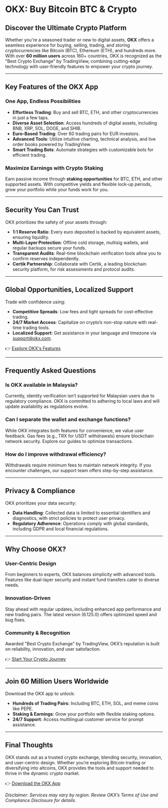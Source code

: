 # OKX: Buy Bitcoin BTC & Crypto  

## Discover the Ultimate Crypto Platform  

Whether you're a seasoned trader or new to digital assets, **OKX** offers a seamless experience for buying, selling, trading, and storing cryptocurrencies like Bitcoin (BTC), Ethereum (ETH), and hundreds more. With over **60 million users** across 160+ countries, OKX is recognized as the "Best Crypto Exchange" by TradingView, combining cutting-edge technology with user-friendly features to empower your crypto journey.  

---

## Key Features of the OKX App  

### One App, Endless Possibilities  
- **Effortless Trading**: Buy and sell BTC, ETH, and other cryptocurrencies in just a few taps.  
- **Diverse Asset Selection**: Access hundreds of digital assets, including BNB, XRP, SOL, DOGE, and SHIB.  
- **Euro-Based Trading**: Over 60 trading pairs for EUR investors.  
- **Advanced Tools**: Utilize intuitive charting, technical analysis, and live order books powered by TradingView.  
- **Smart Trading Bots**: Automate strategies with customizable bots for efficient trading.  

### Maximize Earnings with Crypto Staking  
Earn passive income through **staking opportunities** for BTC, ETH, and other supported assets. With competitive yields and flexible lock-up periods, grow your portfolio while your funds work for you.  

---

## Security You Can Trust  

OKX prioritizes the safety of your assets through:  
- **1:1 Reserve Ratio**: Every euro deposited is backed by equivalent assets, ensuring liquidity.  
- **Multi-Layer Protection**: Offline cold storage, multisig wallets, and regular backups secure your funds.  
- **Transparent Audits**: Real-time blockchain verification tools allow you to confirm reserves independently.  
- **Certik Partnership**: Collaborate with Certik, a leading blockchain security platform, for risk assessments and protocol audits.  

---

## Global Opportunities, Localized Support  

Trade with confidence using:  
- **Competitive Spreads**: Low fees and tight spreads for cost-effective trading.  
- **24/7 Market Access**: Capitalize on crypto’s non-stop nature with real-time trading tools.  
- **Localized Support**: Get assistance in your language and timezone via [support@okx.com](mailto:support@okx.com).  

👉 [Explore OKX's Features](https://bit.ly/okx-bonus)  

---

## Frequently Asked Questions  

### Is OKX available in Malaysia?  
Currently, identity verification isn’t supported for Malaysian users due to regulatory compliance. OKX is committed to adhering to local laws and will update availability as regulations evolve.  

### Can I separate the wallet and exchange functions?  
While OKX integrates both features for convenience, we value user feedback. Gas fees (e.g., TRX for USDT withdrawals) ensure blockchain network security. Explore our guides to optimize transactions.  

### How do I improve withdrawal efficiency?  
Withdrawals require minimum fees to maintain network integrity. If you encounter challenges, our support team offers step-by-step assistance.  

---

## Privacy & Compliance  

OKX prioritizes your data security:  
- **Data Handling**: Collected data is limited to essential identifiers and diagnostics, with strict policies to protect user privacy.  
- **Regulatory Adherence**: Operations comply with global standards, including GDPR and local financial regulations.  

---

## Why Choose OKX?  

### User-Centric Design  
From beginners to experts, OKX balances simplicity with advanced tools. Features like dual-layer security and instant fund transfers cater to diverse needs.  

### Innovation-Driven  
Stay ahead with regular updates, including enhanced app performance and new trading pairs. The latest version (6.125.0) offers optimized speed and bug fixes.  

### Community & Recognition  
Awarded "Best Crypto Exchange" by TradingView, OKX’s reputation is built on reliability, innovation, and user satisfaction.  

👉 [Start Your Crypto Journey](https://bit.ly/okx-bonus)  

---

## Join 60 Million Users Worldwide  

Download the OKX app to unlock:  
- **Hundreds of Trading Pairs**: Including BTC, ETH, SOL, and meme coins like PEPE.  
- **Staking & Earnings**: Grow your portfolio with flexible staking options.  
- **24/7 Support**: Access multilingual customer service for prompt assistance.  

--- 

## Final Thoughts  

OKX stands out as a trusted crypto exchange, blending security, innovation, and user-centric design. Whether you’re exploring Bitcoin trading or diversifying into altcoins, OKX provides the tools and support needed to thrive in the dynamic crypto market.  

👉 [Download the OKX App](https://bit.ly/okx-bonus)  

*Disclaimer: Services may vary by region. Review OKX’s Terms of Use and Compliance Disclosure for details.*